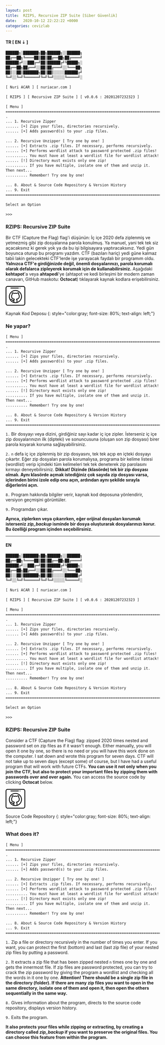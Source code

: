 ```yaml
---
layout: post
title:  RZIPS, Recursive ZIP Suite [Siber Güvenlik]
date:   2020-10-12 22:22:22 +0000
categories: cevizlab
---
```


#### **TR [ EN ⇣ ]**

```
██████╗░███████╗██╗██████╗░░██████╗
██╔══██╗╚════██║██║██╔══██╗██╔════╝
██████╔╝░░███╔═╝██║██████╔╝╚█████╗░
██╔══██╗██╔══╝░░██║██╔═══╝░░╚═══██╗
██║░░██║███████╗██║██║░░░░░██████╔╝
╚═╝░░╚═╝╚══════╝╚═╝╚═╝░░░░░╚═════╝░

[ Nuri ACAR ] [ nuriacar.com ]

[ RZIPS ] [ Recursive ZIP Suite ] [ v0.0.6 : 20201207232323 ]

[ Menu ]
===============================================================================
.
... 1. Recursive Zipper
...... [+] Zips your files, directories recursively.
...... [+] Adds password(s) to your .zip files.

... 2. Recursive Unzipper [ Try one by one! ]
...... [+] Extracts .zip files. If necessary, performs recursively.
...... [+] Performs wordlist attack to password protected .zip files!
.......... You must have at least a wordlist file for wordlist attack!
...... [!] Directory must exists only one zip!
.......... If you have multiple, isolate one of them and unzip it. Then next...
.......... Remember! Try one by one!

... 8. About & Source Code Repository & Version History
... 9. Exit
===============================================================================

Select an Option

>>>
```

### **RZIPS: Recursive ZIP Suite**

Bir CTF (Capture the Flag) flag'i düşünün: İç içe 2020 defa ziplenmiş ve
yetmezmiş gibi zip dosyalarına parola konulmuş. Ya manuel, yani tek tek siz
açacaksınız ki gerek yok ya da bu işi bilgisayara yaptıracaksınız. Yedi gün
boyunca oturup bu programı yazdım. CTF (bazıları hariç) yedi güne kalmaz tabii
lakin gelecekteki CTF'lerde işe yarayacak faydalı bir programım oldu.
**Yalnızca CTF'e girdiğinizde değil, önemli dosyalarınızı, parola korumalı
olarak defalarca zipleyerek korumak için de kullanabilirsiniz.** Aşağıdaki
**kehtapot**'a veya **ahtapedi**'ye (ahtapot ve kedi birleşimi bir modern
zaman canavarı, GitHub maskotu: **Octocat**) tıklayarak kaynak kodlara
erişebilirsiniz.

[![RZIPS GitHub](/assets/img/github-icon.png "RZIPS GitHub")](https://github.com/nuriacar/rzips)

Kaynak Kod Deposu
{: style="color:gray; font-size: 80%; text-align: left;"}

### **Ne yapar?**

```
[ Menu ]
===============================================================================
.
... 1. Recursive Zipper
...... [+] Zips your files, directories recursively.
...... [+] Adds password(s) to your .zip files.

... 2. Recursive Unzipper [ Try one by one! ]
...... [+] Extracts .zip files. If necessary, performs recursively.
...... [+] Performs wordlist attack to password protected .zip files!
.......... You must have at least a wordlist file for wordlist attack!
...... [!] Directory must exists only one zip!
.......... If you have multiple, isolate one of them and unzip it. Then next...
.......... Remember! Try one by one!

... 8. About & Source Code Repository & Version History
... 9. Exit
===============================================================================
```

`1.` Bir dosyayı veya dizini, girdiğiniz sayı kadar iç içe zipler. İsterseniz
iç içe zip dosyalarınızın ilk (dipteki) ve sonuncusuna (oluşan son zip
dosyası) birer parola koyarak koruma sağlayabilirsiniz.

`2.` `n` defa iç içe ziplenmiş bir zip dosyasını, tek tek açıp en içteki
dosyayı çıkartır. Eğer zip dosyaları parola korumalıysa, programa bir kelime
listesi (wordlist) verip içindeki tüm kelimeleri tek tek deneterek zip
parolasını kırmayı deneyebilirsiniz. **Dikkat! Dizinde (klasörde) tek bir zip
dosyası olmalı. Aynı klasörde açmak istediğiniz çok sayıda zip dosyası varsa,
içlerinden birini izole edip onu açın, ardından aynı şekilde sırayla
diğerlerini açın.**

`8.` Program hakkında bilgiler verir, kaynak kod deposuna yönlendirir,
versiyon geçmişini görüntüler.

`9.` Programdan çıkar.

**Ayrıca, ziplerken veya çıkarırken, eğer orijinal dosyaları korumak
isterseniz *zip_backup* isminde bir dosya oluşturarak dosyalarınızı korur. Bu
özelliği program içinden seçebilirsiniz.**

---

#### **EN**

```
██████╗░███████╗██╗██████╗░░██████╗
██╔══██╗╚════██║██║██╔══██╗██╔════╝
██████╔╝░░███╔═╝██║██████╔╝╚█████╗░
██╔══██╗██╔══╝░░██║██╔═══╝░░╚═══██╗
██║░░██║███████╗██║██║░░░░░██████╔╝
╚═╝░░╚═╝╚══════╝╚═╝╚═╝░░░░░╚═════╝░

[ Nuri ACAR ] [ nuriacar.com ]

[ RZIPS ] [ Recursive ZIP Suite ] [ v0.0.6 : 20201207232323 ]

[ Menu ]
===============================================================================
.
... 1. Recursive Zipper
...... [+] Zips your files, directories recursively.
...... [+] Adds password(s) to your .zip files.

... 2. Recursive Unzipper [ Try one by one! ]
...... [+] Extracts .zip files. If necessary, performs recursively.
...... [+] Performs wordlist attack to password protected .zip files!
.......... You must have at least a wordlist file for wordlist attack!
...... [!] Directory must exists only one zip!
.......... If you have multiple, isolate one of them and unzip it. Then next...
.......... Remember! Try one by one!

... 8. About & Source Code Repository & Version History
... 9. Exit
===============================================================================

Select an Option

>>>
```

### **RZIPS: Recursive ZIP Suite**

Consider a CTF (Capture the Flag) flag: zipped 2020 times nested and password
set on zip files as if it wasn't enough. Either manually, you will open it one
by one, so there is no need or you will have this work done on the computer. I
sat down and wrote this program for seven days. CTF will not take up to seven
days (except some) of course, but I have had a useful program that will work
with future CTFs. **You can use it not only when you join the CTF, but also to
protect your important files by zipping them with passwords over and over
again.** You can access the source code by clicking **Octocat** below.

[![RZIPS GitHub](/assets/img/github-icon.png "RZIPS GitHub")](https://github.com/nuriacar/rzips)

Source Code Repository
{: style="color:gray; font-size: 80%; text-align: left;"}

### **What does it?**

```
[ Menu ]
===============================================================================
.
... 1. Recursive Zipper
...... [+] Zips your files, directories recursively.
...... [+] Adds password(s) to your .zip files.

... 2. Recursive Unzipper [ Try one by one! ]
...... [+] Extracts .zip files. If necessary, performs recursively.
...... [+] Performs wordlist attack to password protected .zip files!
.......... You must have at least a wordlist file for wordlist attack!
...... [!] Directory must exists only one zip!
.......... If you have multiple, isolate one of them and unzip it. Then next...
.......... Remember! Try one by one!

... 8. About & Source Code Repository & Version History
... 9. Exit
===============================================================================
```

`1.` Zip a file or directory recursively in the number of times you enter. If
you want, you can protect the first (bottom) and last (last zip file) of your
nested zip files by putting a password.

`2.` It extracts a zip file that has been zipped nested `n` times one by one
and gets the innermost file. If zip files are password protected, you can try
to crack the zip password by giving the program a wordlist and checking all
the words in it one by one. **Attention! There should be a single zip file in
the directory (folder). If there are many zip files you want to open in the
same directory, isolate one of them and open it, then open the others
sequentially in the same way.**

`8.` Gives information about the program, directs to the source code
repository, displays version history.

`9.` Exits the program.

**It also protects your files while zipping or extracting, by creating a
directory called *zip_backup* if you want to preserve the original files. You
can choose this feature from within the program.**


